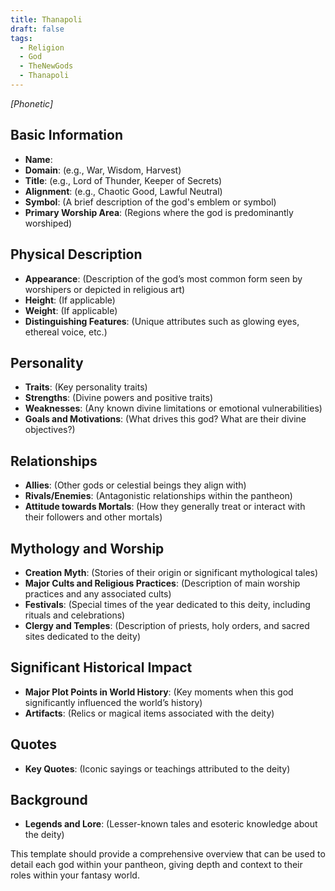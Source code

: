 ```yaml
---
title: Thanapoli
draft: false
tags:
  - Religion
  - God
  - TheNewGods
  - Thanapoli
---
```

*[Phonetic]*
## Basic Information

- **Name**:
- **Domain**: (e.g., War, Wisdom, Harvest)
- **Title**: (e.g., Lord of Thunder, Keeper of Secrets)
- **Alignment**: (e.g., Chaotic Good, Lawful Neutral)
- **Symbol**: (A brief description of the god's emblem or symbol)
- **Primary Worship Area**: (Regions where the god is predominantly worshiped)

## Physical Description

- **Appearance**: (Description of the god’s most common form seen by worshipers or depicted in religious art)
- **Height**: (If applicable)
- **Weight**: (If applicable)
- **Distinguishing Features**: (Unique attributes such as glowing eyes, ethereal voice, etc.)

## Personality

- **Traits**: (Key personality traits)
- **Strengths**: (Divine powers and positive traits)
- **Weaknesses**: (Any known divine limitations or emotional vulnerabilities)
- **Goals and Motivations**: (What drives this god? What are their divine objectives?)

## Relationships

- **Allies**: (Other gods or celestial beings they align with)
- **Rivals/Enemies**: (Antagonistic relationships within the pantheon)
- **Attitude towards Mortals**: (How they generally treat or interact with their followers and other mortals)

## Mythology and Worship

- **Creation Myth**: (Stories of their origin or significant mythological tales)
- **Major Cults and Religious Practices**: (Description of main worship practices and any associated cults)
- **Festivals**: (Special times of the year dedicated to this deity, including rituals and celebrations)
- **Clergy and Temples**: (Description of priests, holy orders, and sacred sites dedicated to the deity)

## Significant Historical Impact

- **Major Plot Points in World History**: (Key moments when this god significantly influenced the world’s history)
- **Artifacts**: (Relics or magical items associated with the deity)

## Quotes

- **Key Quotes**: (Iconic sayings or teachings attributed to the deity)

## Background

- **Legends and Lore**: (Lesser-known tales and esoteric knowledge about the deity)

This template should provide a comprehensive overview that can be used to detail each god within your pantheon, giving depth and context to their roles within your fantasy world.